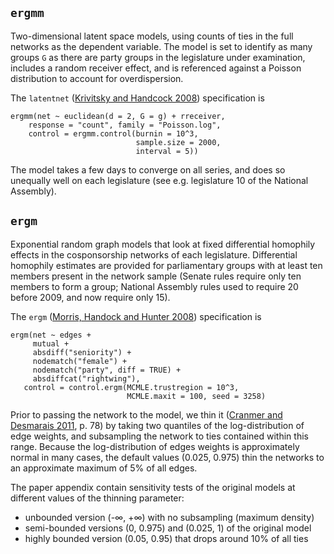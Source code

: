 ## `ergmm`

Two-dimensional latent space models, using counts of ties in the full networks as the dependent variable. The model is set to identify as many groups `G` as there are party groups in the legislature under examination, includes a random receiver effect, and is referenced against a Poisson distribution to account for overdispersion.

The `latentnet` ([Krivitsky and Handcock 2008](http://www.jstatsoft.org/v24/i05)) specification is

```{S}
ergmm(net ~ euclidean(d = 2, G = g) + rreceiver,
    response = "count", family = "Poisson.log",
    control = ergmm.control(burnin = 10^3,
                            sample.size = 2000,
                            interval = 5))
```

The model takes a few days to converge on all series, and does so unequally well on each legislature (see e.g. legislature 10 of the National Assembly).

## `ergm`

Exponential random graph models that look at fixed differential homophily effects in the cosponsorship networks of each legislature. Differential homophily estimates are provided for parliamentary groups with at least ten members present in the network sample (Senate rules require only ten members to form a group; National Assembly rules used to require 20 before 2009, and now require only 15).

The `ergm` ([Morris, Handock and Hunter 2008](http://www.jstatsoft.org/v24/i04)) specification is

```{S}
ergm(net ~ edges + 
     mutual + 
     absdiff("seniority") + 
     nodematch("female") + 
     nodematch("party", diff = TRUE) + 
     absdiffcat("rightwing"),
   control = control.ergm(MCMLE.trustregion = 10^3,
                          MCMLE.maxit = 100, seed = 3258)
```

Prior to passing the network to the model, we thin it ([Cranmer and Desmarais 2011](http://people.umass.edu/bruced/pubs/Cranmer_Desmarais_PA2011.pdf), p. 78) by taking two quantiles of the log-distribution of edge weights, and subsampling the network to ties contained within this range. Because the log-distribution of edges weights is approximately normal in many cases, the default values (0.025, 0.975) thin the networks to an approximate maximum of 5% of all edges.

The paper appendix contain sensitivity tests of the original models at different values of the thinning parameter:

* unbounded version (-∞, +∞) with no subsampling (maximum density)
* semi-bounded versions (0, 0.975) and (0.025, 1) of the original model
* highly bounded version (0.05, 0.95) that drops around 10% of all ties
